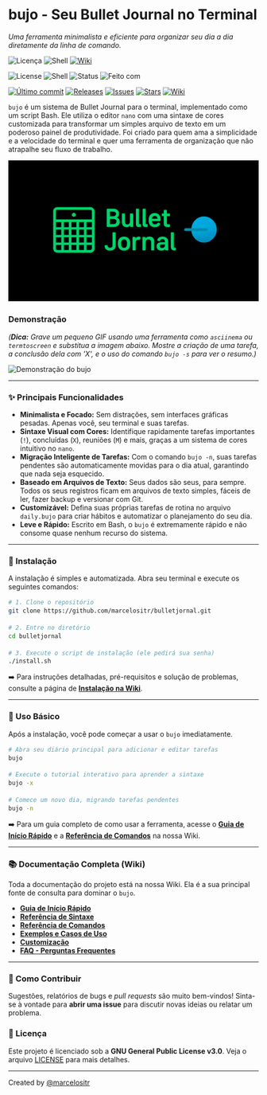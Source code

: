 # bujo - Seu Bullet Journal no Terminal
_Uma ferramenta minimalista e eficiente para organizar seu dia a dia diretamente da linha de comando._

![Licença](https://img.shields.io/badge/license-GPL--3.0-blue.svg)
![Shell](https://img.shields.io/badge/Shell-Bash-blue)
[![Wiki](https://img.shields.io/badge/Project-Wiki-blueviolet.svg)](https://github.com/marcelositr/bulletjornal/wiki)

![License](https://img.shields.io/badge/license-GPL--3.0-blue.svg)
![Shell](https://img.shields.io/badge/Shell-Bash-blue)
![Status](https://img.shields.io/badge/status-Em%20desenvolvimento-yellow)
![Feito com](https://img.shields.io/badge/feito%20com-%F0%9F%92%BB%20%2B%20%F0%9F%A4%96-critical)

[![Último commit](https://img.shields.io/github/last-commit/marcelositr/bulletjornal)](https://github.com/marcelositr/bulletjornal/commits/main)
[![Releases](https://img.shields.io/github/v/release/marcelositr/bulletjornal?label=release)](https://github.com/marcelositr/bulletjornal/releases)
[![Issues](https://img.shields.io/github/issues/marcelositr/bulletjornal)](https://github.com/marcelositr/bulletjornal/issues)
[![Stars](https://img.shields.io/github/stars/marcelositr/bulletjornal?style=social)](https://github.com/marcelositr/bulletjornal/stargazers)
[![Wiki](https://img.shields.io/badge/Documentação-Wiki-blueviolet)](https://github.com/marcelositr/bulletjornal/wiki)


`bujo` é um sistema de Bullet Journal para o terminal, implementado como um script Bash. Ele utiliza o editor `nano` com uma sintaxe de cores customizada para transformar um simples arquivo de texto em um poderoso painel de produtividade. Foi criado para quem ama a simplicidade e a velocidade do terminal e quer uma ferramenta de organização que não atrapalhe seu fluxo de trabalho.

![Gemini Shell Banner](https://github.com/marcelositr/bulletjornal/blob/main/images/bujo.png?raw=true)

### Demonstração

*(**Dica:** Grave um pequeno GIF usando uma ferramenta como `asciinema` ou `termtoscreen` e substitua a imagem abaixo. Mostre a criação de uma tarefa, a conclusão dela com 'X', e o uso do comando `bujo -s` para ver o resumo.)*

![Demonstração do bujo](https://raw.githubusercontent.com/marcelositr/bulletjornal/main/img/bujo.gif)

---

### ✨ Principais Funcionalidades

*   **Minimalista e Focado:** Sem distrações, sem interfaces gráficas pesadas. Apenas você, seu terminal e suas tarefas.
*   **Sintaxe Visual com Cores:** Identifique rapidamente tarefas importantes (`!`), concluídas (`X`), reuniões (`M`) e mais, graças a um sistema de cores intuitivo no `nano`.
*   **Migração Inteligente de Tarefas:** Com o comando `bujo -n`, suas tarefas pendentes são automaticamente movidas para o dia atual, garantindo que nada seja esquecido.
*   **Baseado em Arquivos de Texto:** Seus dados são seus, para sempre. Todos os seus registros ficam em arquivos de texto simples, fáceis de ler, fazer backup e versionar com Git.
*   **Customizável:** Defina suas próprias tarefas de rotina no arquivo `daily.bujo` para criar hábitos e automatizar o planejamento do seu dia.
*   **Leve e Rápido:** Escrito em Bash, o `bujo` é extremamente rápido e não consome quase nenhum recurso do sistema.

---

### 🚀 Instalação

A instalação é simples e automatizada. Abra seu terminal e execute os seguintes comandos:

```bash
# 1. Clone o repositório
git clone https://github.com/marcelositr/bulletjornal.git

# 2. Entre no diretório
cd bulletjornal

# 3. Execute o script de instalação (ele pedirá sua senha)
./install.sh
```

➡️ Para instruções detalhadas, pré-requisitos e solução de problemas, consulte a página de **[Instalação na Wiki](https://github.com/marcelositr/bulletjornal/wiki/Instalação)**.

---

### 📖 Uso Básico

Após a instalação, você pode começar a usar o `bujo` imediatamente.

```bash
# Abra seu diário principal para adicionar e editar tarefas
bujo

# Execute o tutorial interativo para aprender a sintaxe
bujo -x

# Comece um novo dia, migrando tarefas pendentes
bujo -n
```

➡️ Para um guia completo de como usar a ferramenta, acesse o **[Guia de Início Rápido](https://github.com/marcelositr/bulletjornal/wiki/Guia-de-Início-Rápido)** e a **[Referência de Comandos](https://github.com/marcelositr/bulletjornal/wiki/Referência-de-Comandos-(Opções))** na nossa Wiki.

---

### 📚 Documentação Completa (Wiki)

Toda a documentação do projeto está na nossa Wiki. Ela é a sua principal fonte de consulta para dominar o `bujo`.

*   **[Guia de Início Rápido](https://github.com/marcelositr/bulletjornal/wiki/Guia-de-Início-Rápido)**
*   **[Referência de Sintaxe](https://github.com/marcelositr/bulletjornal/wiki/Referência-de-Sintaxe)**
*   **[Referência de Comandos](https://github.com/marcelositr/bulletjornal/wiki/Referência-de-Comandos-(Opções))**
*   **[Exemplos e Casos de Uso](https://github.com/marcelositr/bulletjornal/wiki/Exemplos-e-Casos-de-Uso)**
*   **[Customização](https://github.com/marcelositr/bulletjornal/wiki/Customização)**
*   **[FAQ - Perguntas Frequentes](https://github.com/marcelositr/bulletjornal/wiki/FAQ---Perguntas-Frequentes)**

---

### 🤝 Como Contribuir

Sugestões, relatórios de bugs e *pull requests* são muito bem-vindos! Sinta-se à vontade para **abrir uma issue** para discutir novas ideias ou relatar um problema.

### 📜 Licença

Este projeto é licenciado sob a **GNU General Public License v3.0**. Veja o arquivo [LICENSE](LICENSE.txt) para mais detalhes.

---
Created by [@marcelositr](https://github.com/marcelositr)
